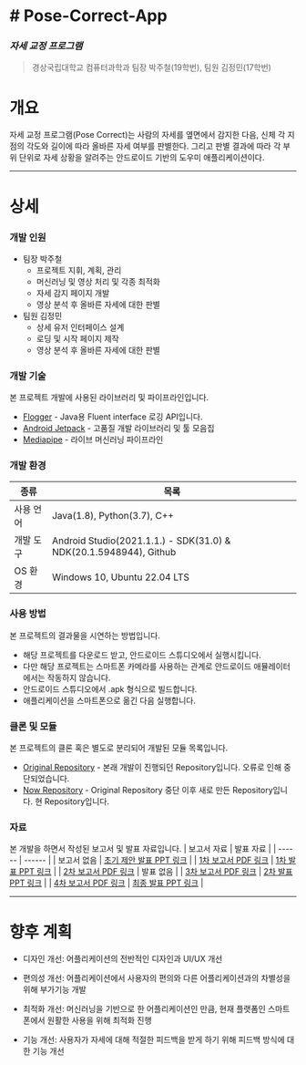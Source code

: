 

# # Pose-Correct-App
### _자세 교정 프로그램_
>경상국립대학교 컴퓨터과학과
>팀장 박주철(19학번), 팀원 김정민(17학번)

# 개요
자세 교정 프로그램(Pose Correct)는 사람의 자세를 옆면에서 감지한 다음, 신체 각 지점의 각도와 길이에 따라 올바른 자세 여부를 판별한다. 그리고 판별 결과에 따라 각 부위 단위로 자세 상황을 알려주는 안드로이드 기반의 도우미 애플리케이션이다.
***
# 상세
### 개발 인원
 - 팀장 박주철
   - 프로젝트 지휘, 계획, 관리
   - 머신러닝 및 영상 처리 및 각종 최적화
   - 자세 감지 페이지 개발
   - 영상 분석 후 올바른 자세에 대한 판별
 - 팀원 김정민
   - 상세 유저 인터페이스 설계
   - 로딩 및 시작 페이지 제작
   - 영상 분석 후 올바른 자세에 대한 판별

### 개발 기술
본 프로젝트 개발에 사용된 라이브러리 및 파이프라인입니다.
- [Flogger] - Java용 Fluent interface 로깅 API입니다.
- [Android Jetpack] - 고품질 개발 라이브러리 및 툴 모음집
- [Mediapipe] - 라이브 머신러닝 파이프라인

### 개발 환경
| 종류 | 목록 |
| ------ | ------ |
| 사용 언어 | Java(1.8), Python(3.7), C++ |
| 개발 도구 | Android Studio(2021.1.1.) - SDK(31.0) & NDK(20.1.5948944), Github |
| OS 환경 | Windows 10, Ubuntu 22.04 LTS |

### 사용 방법
본 프로젝트의 결과물을 시연하는 방법입니다.
- 해당 프로젝트를 다운로드 받고, 안드로이드 스튜디오에서 실행시킵니다.
- 다만 해당 프로젝트는 스마트폰 카메라를 사용하는 관계로 안드로이드 애뮬레이터에서는 작동하지 않습니다.
- 안드로이드 스튜디오에서 .apk 형식으로 빌드합니다.
- 애플리케이션을 스마트폰으로 옮긴 다음 실행합니다.

### 클론 및 모듈
본 프로젝트의 클론 혹은 별도로 분리되어 개발된 모듈 목록입니다.
- [Original Repository] - 본래 개발이 진행되던 Repository입니다. 오류로 인해 중단되었습니다.
- [Now Repository] - Original Repository 중단 이후 새로 만든 Repository입니다. 현 Repository입니다.

### 자료
본 개발을 하면서 작성된 보고서 및 발표 자료입니다. 
| 보고서 자료 | 발표 자료 |
| ------ | ------ |
| 보고서 없음 | [초기 제안 발표 PPT 링크](https://docs.google.com/presentation/d/1WvH068HB0_oV0GnSzxVA0q2KVF5VYlyO/edit?usp=sharing&ouid=106667079864051075882&rtpof=true&sd=true) |
| [1차 보고서 PDF 링크](https://drive.google.com/file/d/1qA5ArMzdRrgRU8YWum507_YhT55ssndE/view?usp=sharing) | [1차 발표 PPT 링크](https://docs.google.com/presentation/d/1MkpIK95KpTUsb0bEsdpteb6aeZcvfOE2/edit?usp=sharing&ouid=106667079864051075882&rtpof=true&sd=true) |
| [2차 보고서 PDF 링크](https://drive.google.com/file/d/15lNZAOidlDvyWHB-62x10fNYhBu7XZN_/view?usp=sharing) | 발표 없음 |
| [3차 보고서 PDF 링크](https://drive.google.com/file/d/1EtlbNVMa2nJLJjvqZi64jHhZX5ZMRa_3/view?usp=sharing) | [2차 발표 PPT 링크](https://docs.google.com/presentation/d/1tTL2lqRdPgfzS42PzaqOIpeQzdoVB1IQ/edit?usp=sharing&ouid=106667079864051075882&rtpof=true&sd=true) |
| [4차 보고서 PDF 링크](https://drive.google.com/file/d/1bnOeUdG_CZ4BzFehB6OtGcO1cwp-I1lv/view?usp=sharing) | [최종 발표 PPT 링크](https://docs.google.com/presentation/d/1jZEnRu1DV4QA9h08FVvsk4NmVvzFLcxh/edit?usp=sharing&ouid=106667079864051075882&rtpof=true&sd=true) |

***
# 향후 계획
- 디자인 개선: 어플리케이션의 전반적인 디자인과 UI/UX 개선
- 편의성 개선: 어플리케이션에서 사용자의 편의와 다른 어플리케이션과의 차별성을 위해 부가기능 개발
- 최적화 개선: 머신러닝을 기반으로 한 어플리케이션인 만큼, 현재 플랫폼인 스마트폰에서 원활한 사용을 위해 최적화 진행
- 기능 개선: 사용자가 자세에 대해 적절한 피드백을 받게 하기 위해 피드백 방식에 대한 기능 개선


   [Flogger]: <https://github.com/google/flogger>
   [Android Jetpack]: <https://github.com/androidx/androidx>
   [Mediapipe]: <https://github.com/google/mediapipe>


   [Original Repository]: <https://github.com/wncjf2000/correctPose>
   [Now Repository]: <https://github.com/wncjf2000/Pose-Correct-App>
